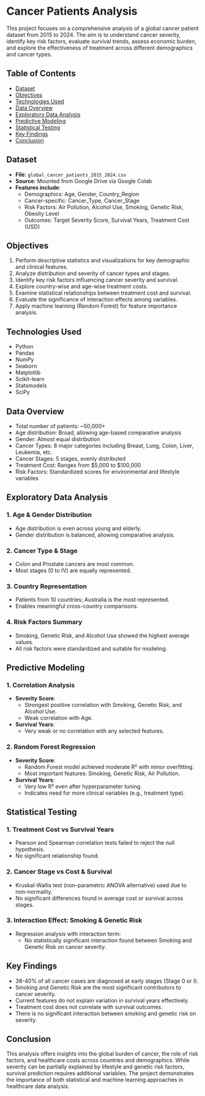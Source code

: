 
# Cancer Patients Analysis

This project focuses on a comprehensive analysis of a global cancer patient dataset from 2015 to 2024. The aim is to understand cancer severity, identify key risk factors, evaluate survival trends, assess economic burden, and explore the effectiveness of treatment across different demographics and cancer types.

## Table of Contents

- [Dataset](#dataset)
- [Objectives](#objectives)
- [Technologies Used](#technologies-used)
- [Data Overview](#data-overview)
- [Exploratory Data Analysis](#exploratory-data-analysis)
- [Predictive Modeling](#predictive-modeling)
- [Statistical Testing](#statistical-testing)
- [Key Findings](#key-findings)
- [Conclusion](#conclusion)

## Dataset

- **File**: `global_cancer_patients_2015_2024.csv`
- **Source**: Mounted from Google Drive via Google Colab
- **Features include**:
  - Demographics: Age, Gender, Country_Region
  - Cancer-specific: Cancer_Type, Cancer_Stage
  - Risk Factors: Air Pollution, Alcohol Use, Smoking, Genetic Risk, Obesity Level
  - Outcomes: Target Severity Score, Survival Years, Treatment Cost (USD)

## Objectives

1. Perform descriptive statistics and visualizations for key demographic and clinical features.
2. Analyze distribution and severity of cancer types and stages.
3. Identify key risk factors influencing cancer severity and survival.
4. Explore country-wise and age-wise treatment costs.
5. Examine statistical relationships between treatment cost and survival.
6. Evaluate the significance of interaction effects among variables.
7. Apply machine learning (Random Forest) for feature importance analysis.

## Technologies Used

- Python
- Pandas
- NumPy
- Seaborn
- Matplotlib
- Scikit-learn
- Statsmodels
- SciPy

## Data Overview

- Total number of patients: ~50,000+
- Age distribution: Broad, allowing age-based comparative analysis
- Gender: Almost equal distribution
- Cancer Types: 8 major categories including Breast, Lung, Colon, Liver, Leukemia, etc.
- Cancer Stages: 5 stages, evenly distributed
- Treatment Cost: Ranges from $5,000 to $100,000
- Risk Factors: Standardized scores for environmental and lifestyle variables

## Exploratory Data Analysis

### 1. Age & Gender Distribution
- Age distribution is even across young and elderly.
- Gender distribution is balanced, allowing comparative analysis.

### 2. Cancer Type & Stage
- Colon and Prostate cancers are most common.
- Most stages (0 to IV) are equally represented.

### 3. Country Representation
- Patients from 10 countries; Australia is the most represented.
- Enables meaningful cross-country comparisons.

### 4. Risk Factors Summary
- Smoking, Genetic Risk, and Alcohol Use showed the highest average values.
- All risk factors were standardized and suitable for modeling.

## Predictive Modeling

### 1. Correlation Analysis
- **Severity Score**:
  - Strongest positive correlation with Smoking, Genetic Risk, and Alcohol Use.
  - Weak correlation with Age.
- **Survival Years**:
  - Very weak or no correlation with any selected features.

### 2. Random Forest Regression
- **Severity Score**:
  - Random Forest model achieved moderate R² with minor overfitting.
  - Most important features: Smoking, Genetic Risk, Air Pollution.
- **Survival Years**:
  - Very low R² even after hyperparameter tuning.
  - Indicates need for more clinical variables (e.g., treatment type).

## Statistical Testing

### 1. Treatment Cost vs Survival Years
- Pearson and Spearman correlation tests failed to reject the null hypothesis.
- No significant relationship found.

### 2. Cancer Stage vs Cost & Survival
- Kruskal-Wallis test (non-parametric ANOVA alternative) used due to non-normality.
- No significant differences found in average cost or survival across stages.

### 3. Interaction Effect: Smoking & Genetic Risk
- Regression analysis with interaction term:
  - No statistically significant interaction found between Smoking and Genetic Risk on cancer severity.

## Key Findings

- 38-40% of all cancer cases are diagnosed at early stages (Stage 0 or I).
- Smoking and Genetic Risk are the most significant contributors to cancer severity.
- Current features do not explain variation in survival years effectively.
- Treatment cost does not correlate with survival outcomes.
- There is no significant interaction between smoking and genetic risk on severity.

## Conclusion

This analysis offers insights into the global burden of cancer, the role of risk factors, and healthcare costs across countries and demographics. While severity can be partially explained by lifestyle and genetic risk factors, survival prediction requires additional variables. The project demonstrates the importance of both statistical and machine learning approaches in healthcare data analysis.
